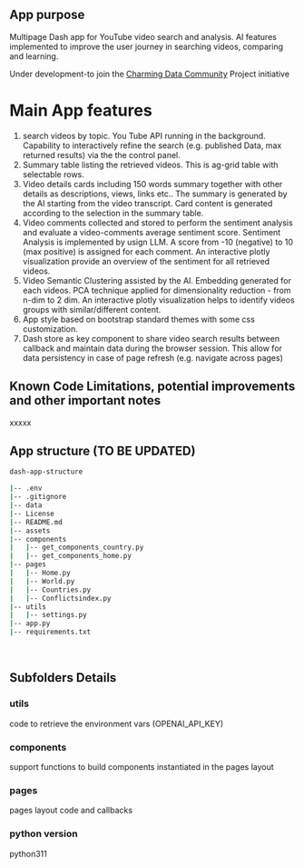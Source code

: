 ## App purpose
Multipage Dash app for YouTube video search and analysis. AI features implemented to improve the user journey in searching videos, comparing and learning.<br>

Under development-to join the [Charming Data Community](https://charming-data.circle.so/c/ai-python-projects/august-project-ai-sentiment-analysis-of-videos) Project initiative <br>

# Main App features
1. search videos by topic. You Tube API running in the background. Capability to interactively refine the search (e.g. published Data, max returned results) via the the control panel.
2. Summary table listing the retrieved videos. This is ag-grid table with selectable rows. 
3. Video details cards including 150 words summary together with other details as descriptions, views, links etc.. The summary is generated by the AI starting from the video transcript. Card content is generated according to the selection in the summary table.
4. Video comments collected and stored to perform the sentiment analysis and evaluate a video-comments average sentiment score. Sentiment Analysis is implemented by usign LLM. A score from -10 (negative) to 10 (max positive) is assigned for each comment. An interactive plotly visualization provide an overview of the sentiment for all retrieved videos.
5. Video Semantic Clustering assisted by the AI. Embedding generated for each videos. PCA technique applied for dimensionality reduction - from n-dim to 2 dim. An interactive plotly visualization helps to identify videos groups with similar/different content. 
6. App style based on bootstrap standard themes with some  css customization.
7. Dash store as key component to share video search results between callback and maintain data during the browser session. This allow for data persistency in case of page refresh (e.g. navigate across pages)   

## Known Code Limitations, potential improvements and  other important notes
xxxxx <br>

## App structure (TO BE UPDATED)

```bash
dash-app-structure

|-- .env
|-- .gitignore
|-- data
|-- License
|-- README.md
|-- assets  
|-- components
|   |-- get_components_country.py
|   |-- get_components_home.py
|-- pages
|   |-- Home.py
|   |-- World.py
|   |-- Countries.py
|   |-- Conflictsindex.py
|-- utils
|   |-- settings.py
|-- app.py
|-- requirements.txt

```

<br>

## Subfolders Details
### utils
code to retrieve the environment vars (OPENAI_API_KEY)
### components
support functions to build components instantiated in the pages layout
### pages
pages layout code and callbacks
### python version
python311
